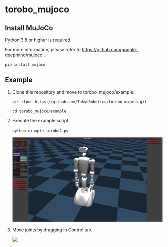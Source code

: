 # torobo_mujoco

## Install MuJoCo
Python 3.8 or higher is required.

For more information, please refer to https://github.com/google-deepmind/mujoco .

```
pip install mujoco
```

## Example

1. Clone this repository and move to torobo_mujoco/example.
    ```
    git clone https://github.com/TokyoRobotics/torobo_mujoco.git
    ```

    ```
    cd torobo_mujoco/example
    ```

2. Execute the example script.
    ```
    python example_torobo2.py
    ```

    ![](./doc/torobo2.png)

3. Move joints by dragging in Control tab.

    ![](./doc/torobo2_move_leftarm.gif)